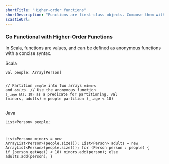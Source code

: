 ```yaml
---
shortTitle: "Higher-order functions"
shortDescription: "Functions are first-class objects. Compose them with guaranteed type safety. Use them anywhere, pass them to anything."
scastieUrl: 
---
```

<div class="wrap">
              <div class="scala-text scala-text-large">
                <h3>Go Functional with Higher-Order Functions</h3>
                <p>In Scala, functions are values, and can be defined as anonymous functions
  with a concise syntax.</p>
              </div>
              <div class="scala-code">
                <div class="code-element">
                  <div class="bar-code"><span>Scala</span></div>
                  <pre><code>val people: Array[Person]

// Partition `people` into two arrays `minors` and `adults`.
// Use the anonymous function `(_.age &lt; 18)` as a predicate for partitioning.
val (minors, adults) = people partition (_.age &lt; 18)</code></pre>
                </div>
              </div>
              <div class="scala-code">
                <div class="code-element">
                  <div class="bar-code"><span>Java</span></div>
                  <pre><code>List&lt;Person&gt; people;

List&lt;Person&gt; minors = new ArrayList&lt;Person&gt;(people.size());
List&lt;Person&gt; adults = new ArrayList&lt;Person&gt;(people.size());
for (Person person : people) {
    if (person.getAge() &lt; 18)
        minors.add(person);
    else
        adults.add(person);
}</code></pre>
                </div>
              </div>
              </div>
